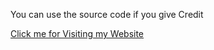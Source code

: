 You can use the source code if you give Credit

[Click me for Visiting my Website](https://mal1kore1ss.github.io/)